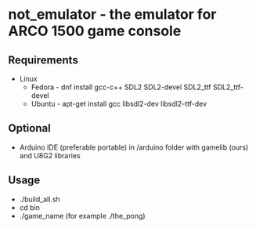 # not_emulator - the emulator for ARCO 1500 game console

## Requirements
* Linux
  * Fedora - dnf install gcc-c++ SDL2 SDL2-devel SDL2_ttf SDL2_ttf-devel
  * Ubuntu - apt-get install gcc libsdl2-dev libsdl2-ttf-dev

## Optional
* Arduino IDE (preferable portable) in /arduino folder with gamelib (ours) and U8G2 libraries

## Usage
* ./build_all.sh
* cd bin
* ./game_name (for example ./the_pong)
